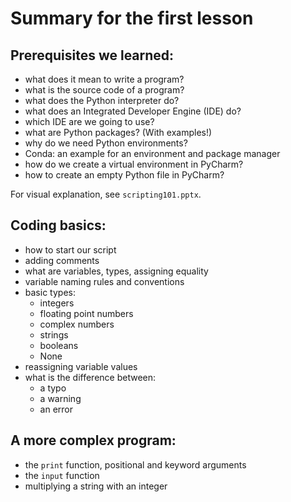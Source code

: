 # Summary for the first lesson

## Prerequisites we learned:
- what does it mean to write a program?
- what is the source code of a program?
- what does the Python interpreter do?
- what does an Integrated Developer Engine (IDE) do?
- which IDE are we going to use?
- what are Python packages? (With examples!)
- why do we need Python environments?
- Conda: an example for an environment and package manager
- how do we create a virtual environment in PyCharm?
- how to create an empty Python file in PyCharm?

For visual explanation, see `scripting101.pptx`.

## Coding basics:
- how to start our script
- adding comments
- what are variables, types, assigning equality
- variable naming rules and conventions
- basic types:
  - integers
  - floating point numbers
  - complex numbers
  - strings
  - booleans
  - None
- reassigning variable values
- what is the difference between:
  - a typo
  - a warning
  - an error

## A more complex program:
- the `print` function, positional and keyword arguments
- the `input` function
- multiplying a string with an integer